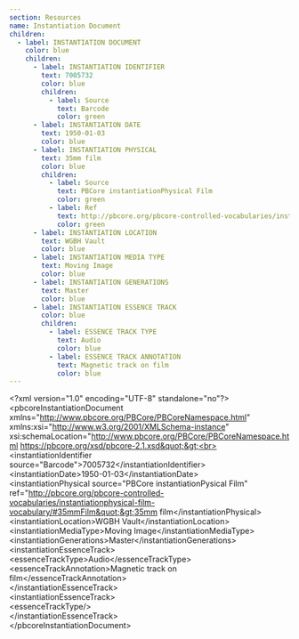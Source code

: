 ```yaml
---
section: Resources
name: Instantiation Document
children:
  - label: INSTANTIATION DOCUMENT
    color: blue
    children:
      - label: INSTANTIATION IDENTIFIER
        text: 7005732
        color: blue
        children:
          - label: Source
            text: Barcode
            color: green
      - label: INSTANTIATION DATE
        text: 1950-01-03
        color: blue
      - label: INSTANTIATION PHYSICAL
        text: 35mm film
        color: blue
        children:
          - label: Source
            text: PBCore instantiationPhysical Film
            color: green
          - label: Ref
            text: http://pbcore.org/pbcore-controlled-vocabularies/instantiationphysical-film-vocabulary/#35mmFilm
            color: green
      - label: INSTANTIATION LOCATION
        text: WGBH Vault
        color: blue
      - label: INSTANTIATION MEDIA TYPE
        text: Moving Image
        color: blue
      - label: INSTANTIATION GENERATIONS
        text: Master
        color: blue
      - label: INSTANTIATION ESSENCE TRACK
        color: blue
        children:
          - label: ESSENCE TRACK TYPE
            text: Audio
            color: blue
          - label: ESSENCE TRACK ANNOTATION
            text: Magnetic track on film
            color: blue
---
```


&lt;?xml version=&quot;1.0&quot; encoding=&quot;UTF-8&quot; standalone=&quot;no&quot;?&gt;<br>
&lt;pbcoreInstantiationDocument xmlns=&quot;http://www.pbcore.org/PBCore/PBCoreNamespace.html&quot; xmlns:xsi=&quot;http://www.w3.org/2001/XMLSchema-instance&quot; xsi:schemaLocation=&quot;http://www.pbcore.org/PBCore/PBCoreNamespace.html https://pbcore.org/xsd/pbcore-2.1.xsd&quot;&gt;<br>
  &lt;instantiationIdentifier source=&quot;Barcode&quot;&gt;7005732&lt;/instantiationIdentifier&gt;<br>
  &lt;instantiationDate&gt;1950-01-03&lt;/instantiationDate&gt;<br>
  &lt;instantiationPhysical source=&quot;PBCore instantiationPysical Film&quot; ref=&quot;http://pbcore.org/pbcore-controlled-vocabularies/instantiationphysical-film-vocabulary/#35mmFilm&quot;&gt;35mm film&lt;/instantiationPhysical&gt;<br>
  &lt;instantiationLocation&gt;WGBH Vault&lt;/instantiationLocation&gt;<br>
  &lt;instantiationMediaType&gt;Moving Image&lt;/instantiationMediaType&gt;<br>
  &lt;instantiationGenerations&gt;Master&lt;/instantiationGenerations&gt;<br>
  &lt;instantiationEssenceTrack&gt;<br>
    &lt;essenceTrackType&gt;Audio&lt;/essenceTrackType&gt;<br>
    &lt;essenceTrackAnnotation&gt;Magnetic track on film&lt;/essenceTrackAnnotation&gt;<br>
  &lt;/instantiationEssenceTrack&gt;<br>
  &lt;instantiationEssenceTrack&gt;<br>
    &lt;essenceTrackType/&gt;<br>
  &lt;/instantiationEssenceTrack&gt;<br>
&lt;/pbcoreInstantiationDocument&gt;<br>
